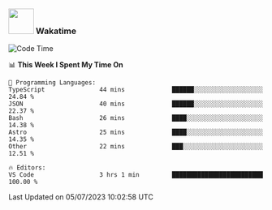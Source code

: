 ### <img src="https://media.giphy.com/media/VgCDAzcKvsR6OM0uWg/giphy.gif" width="50"> Wakatime

  <!--START_SECTION:waka-->
![Code Time](http://img.shields.io/badge/Code%20Time-1%2C415%20hrs%2017%20mins-blue)

📊 **This Week I Spent My Time On** 

```text
💬 Programming Languages: 
TypeScript               44 mins             ██████░░░░░░░░░░░░░░░░░░░   24.84 % 
JSON                     40 mins             ██████░░░░░░░░░░░░░░░░░░░   22.37 % 
Bash                     26 mins             ████░░░░░░░░░░░░░░░░░░░░░   14.38 % 
Astro                    25 mins             ████░░░░░░░░░░░░░░░░░░░░░   14.35 % 
Other                    22 mins             ███░░░░░░░░░░░░░░░░░░░░░░   12.51 % 

🔥 Editors: 
VS Code                  3 hrs 1 min         █████████████████████████   100.00 % 
```


 Last Updated on 05/07/2023 10:02:58 UTC
<!--END_SECTION:waka-->
